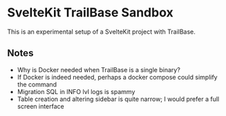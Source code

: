 # SvelteKit TrailBase Sandbox

This is an experimental setup of a SvelteKit project with TrailBase.

## Notes

- Why is Docker needed when TrailBase is a single binary?
- If Docker is indeed needed, perhaps a docker compose could simplify the command
- Migration SQL in INFO lvl logs is spammy
- Table creation and altering sidebar is quite narrow; I would prefer a full screen interface
